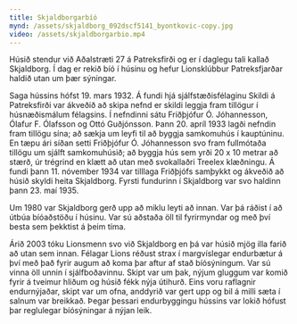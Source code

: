 ```yaml
---
title: Skjaldborgarbíó
mynd: /assets/skjaldborg_092dscf5141_byontkovic-copy.jpg
video: /assets/skjaldborgarbio.mp4
---
```

Húsið stendur við Aðalstræti 27 á Patreksfirði og er í daglegu tali kallað Skjaldborg. Í dag er rekið bíó í húsinu og hefur Lionsklúbbur Patreksfjarðar haldið utan um þær sýningar. 

Saga hússins hófst 19. mars 1932. Á fundi hjá sjálfstæðisfélaginu Skildi á Patreksfirði var ákveðið að skipa nefnd er skildi leggja fram tillögur í húsnæðismálum félagsins. Í nefndinni sátu Friðþjófur Ó. Jóhannesson, Ólafur F. Ólafsson og Ottó Guðjónsson. Þann 20. apríl 1933 lagði nefndin fram tillögu sína; að sækja um leyfi til að byggja samkomuhús í kauptúninu. En tæpu ári síðan setti Friðþjófur Ó. Jóhannesson svo fram fullmótaða tillögu um sjálft samkomuhúsið; að byggja hús sem yrði 20 x 10 metrar að stærð, úr trégrind en klætt að utan með svokallaðri Treelex klæðningu. Á fundi þann 11. nóvember 1934 var tilllaga Friðþjófs samþykkt og ákveðið að húsið skyldi heita Skjaldborg. Fyrsti fundurinn í Skjaldborg var svo haldinn þann 23. maí 1935. 

Um 1980 var Skjaldborg gerð upp að miklu leyti að innan. Var þá ráðist í að útbúa bíóaðstöðu í húsinu. Var sú aðstaða öll til fyrirmyndar og með því besta sem þekktist á þeim tíma. 

Árið 2003 tóku Lionsmenn svo við Skjaldborg en þá var húsið mjög illa farið að utan sem innan. Félagar Lions réðust strax í margvíslegar endurbætur á því með það fyrir augum að koma þar aftur af stað bíósýningum. Var sú vinna öll unnin í sjálfboðavinnu. Skipt var um þak, nýjum gluggum var komið fyrir á tveimur hliðum og húsið fékk nýja útihurð. Eins voru raflagnir endurnýjaðar, skipt var um ofna, anddyrið var gert upp og bil á milli sæta í salnum var breikkað. Þegar þessari endurbyggingu hússins var lokið hófust þar reglulegar bíósýningar á nýjan leik.
